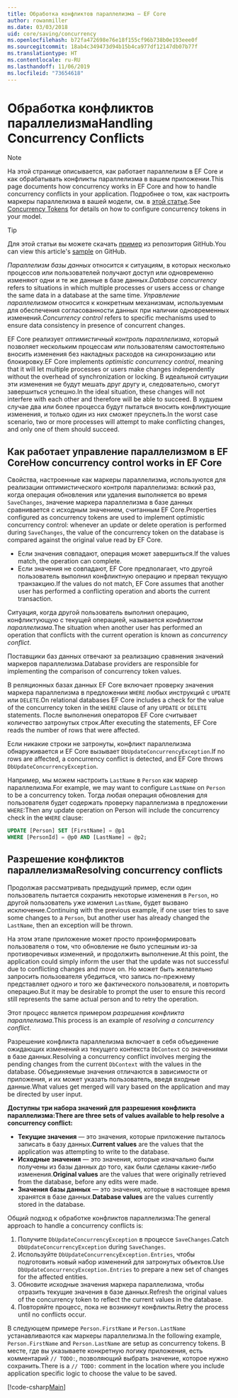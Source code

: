 ```yaml
---
title: Обработка конфликтов параллелизма — EF Core
author: rowanmiller
ms.date: 03/03/2018
uid: core/saving/concurrency
ms.openlocfilehash: b72fa472698e76e18f155cf96b738b0e193eee0f
ms.sourcegitcommit: 18ab4c349473d94b15b4ca977df12147db07b77f
ms.translationtype: HT
ms.contentlocale: ru-RU
ms.lasthandoff: 11/06/2019
ms.locfileid: "73654618"
---
```

# <a name="handling-concurrency-conflicts"></a><span data-ttu-id="00ac1-102">Обработка конфликтов параллелизма</span><span class="sxs-lookup"><span data-stu-id="00ac1-102">Handling Concurrency Conflicts</span></span>

> [!NOTE]
> <span data-ttu-id="00ac1-103">На этой странице описывается, как работает параллелизм в EF Core и как обрабатывать конфликты параллелизма в вашем приложении.</span><span class="sxs-lookup"><span data-stu-id="00ac1-103">This page documents how concurrency works in EF Core and how to handle concurrency conflicts in your application.</span></span> <span data-ttu-id="00ac1-104">Подробнее о том, как настроить маркеры параллелизма в вашей модели, см. в [этой статье](xref:core/modeling/concurrency).</span><span class="sxs-lookup"><span data-stu-id="00ac1-104">See [Concurrency Tokens](xref:core/modeling/concurrency) for details on how to configure concurrency tokens in your model.</span></span>

> [!TIP]
> <span data-ttu-id="00ac1-105">Для этой статьи вы можете скачать [пример](https://github.com/aspnet/EntityFramework.Docs/tree/master/samples/core/Saving/Concurrency/) из репозитория GitHub.</span><span class="sxs-lookup"><span data-stu-id="00ac1-105">You can view this article's [sample](https://github.com/aspnet/EntityFramework.Docs/tree/master/samples/core/Saving/Concurrency/) on GitHub.</span></span>

<span data-ttu-id="00ac1-106">_Параллелизм базы данных_ относится к ситуациям, в которых несколько процессов или пользователей получают доступ или одновременно изменяют одни и те же данные в базе данных.</span><span class="sxs-lookup"><span data-stu-id="00ac1-106">_Database concurrency_ refers to situations in which multiple processes or users access or change the same data in a database at the same time.</span></span> <span data-ttu-id="00ac1-107">_Управление параллелизмом_ относится к конкретным механизмам, используемым для обеспечения согласованности данных при наличии одновременных изменений.</span><span class="sxs-lookup"><span data-stu-id="00ac1-107">_Concurrency control_ refers to specific mechanisms used to ensure data consistency in presence of concurrent changes.</span></span>

<span data-ttu-id="00ac1-108">EF Core реализует _оптимистичный контроль параллелизма_, который позволяет нескольким процессам или пользователям самостоятельно вносить изменения без накладных расходов на синхронизацию или блокировку.</span><span class="sxs-lookup"><span data-stu-id="00ac1-108">EF Core implements _optimistic concurrency control_, meaning that it will let multiple processes or users make changes independently without the overhead of synchronization or locking.</span></span> <span data-ttu-id="00ac1-109">В идеальной ситуации эти изменения не будут мешать друг другу и, следовательно, смогут завершиться успешно.</span><span class="sxs-lookup"><span data-stu-id="00ac1-109">In the ideal situation, these changes will not interfere with each other and therefore will be able to succeed.</span></span> <span data-ttu-id="00ac1-110">В худшем случае два или более процесса будут пытаться вносить конфликтующие изменения, и только один из них сможет преуспеть.</span><span class="sxs-lookup"><span data-stu-id="00ac1-110">In the worst case scenario, two or more processes will attempt to make conflicting changes, and only one of them should succeed.</span></span>

## <a name="how-concurrency-control-works-in-ef-core"></a><span data-ttu-id="00ac1-111">Как работает управление параллелизмом в EF Core</span><span class="sxs-lookup"><span data-stu-id="00ac1-111">How concurrency control works in EF Core</span></span>

<span data-ttu-id="00ac1-112">Свойства, настроенные как маркеры параллелизма, используются для реализации оптимистического контроля параллелизма: всякий раз, когда операция обновления или удаления выполняется во время `SaveChanges`, значение маркера параллелизма в базе данных сравнивается с исходным значением, считанным EF Core.</span><span class="sxs-lookup"><span data-stu-id="00ac1-112">Properties configured as concurrency tokens are used to implement optimistic concurrency control: whenever an update or delete operation is performed during `SaveChanges`, the value of the concurrency token on the database is compared against the original value read by EF Core.</span></span>

- <span data-ttu-id="00ac1-113">Если значения совпадают, операция может завершиться.</span><span class="sxs-lookup"><span data-stu-id="00ac1-113">If the values match, the operation can complete.</span></span>
- <span data-ttu-id="00ac1-114">Если значения не совпадают, EF Core предполагает, что другой пользователь выполнил конфликтную операцию и прервал текущую транзакцию.</span><span class="sxs-lookup"><span data-stu-id="00ac1-114">If the values do not match, EF Core assumes that another user has performed a conflicting operation and aborts the current transaction.</span></span>

<span data-ttu-id="00ac1-115">Ситуация, когда другой пользователь выполнил операцию, конфликтующую с текущей операцией, называется _конфликтом параллелизма_.</span><span class="sxs-lookup"><span data-stu-id="00ac1-115">The situation when another user has performed an operation that conflicts with the current operation is known as _concurrency conflict_.</span></span>

<span data-ttu-id="00ac1-116">Поставщики баз данных отвечают за реализацию сравнения значений маркеров параллелизма.</span><span class="sxs-lookup"><span data-stu-id="00ac1-116">Database providers are responsible for implementing the comparison of concurrency token values.</span></span>

<span data-ttu-id="00ac1-117">В реляционных базах данных EF Core включает проверку значения маркера параллелизма в предложении `WHERE` любых инструкций с `UPDATE` или `DELETE`.</span><span class="sxs-lookup"><span data-stu-id="00ac1-117">On relational databases EF Core includes a check for the value of the concurrency token in the `WHERE` clause of any `UPDATE` or `DELETE` statements.</span></span> <span data-ttu-id="00ac1-118">После выполнения операторов EF Core считывает количество затронутых строк.</span><span class="sxs-lookup"><span data-stu-id="00ac1-118">After executing the statements, EF Core reads the number of rows that were affected.</span></span>

<span data-ttu-id="00ac1-119">Если никакие строки не затронуты, конфликт параллелизма обнаруживается и EF Core вызывает `DbUpdateConcurrencyException`.</span><span class="sxs-lookup"><span data-stu-id="00ac1-119">If no rows are affected, a concurrency conflict is detected, and EF Core throws `DbUpdateConcurrencyException`.</span></span>

<span data-ttu-id="00ac1-120">Например, мы можем настроить `LastName` в `Person` как маркер параллелизма.</span><span class="sxs-lookup"><span data-stu-id="00ac1-120">For example, we may want to configure `LastName` on `Person` to be a concurrency token.</span></span> <span data-ttu-id="00ac1-121">Тогда любая операция обновления для пользователя будет содержать проверку параллелизма в предложении `WHERE`:</span><span class="sxs-lookup"><span data-stu-id="00ac1-121">Then any update operation on Person will include the concurrency check in the `WHERE` clause:</span></span>

``` sql
UPDATE [Person] SET [FirstName] = @p1
WHERE [PersonId] = @p0 AND [LastName] = @p2;
```

## <a name="resolving-concurrency-conflicts"></a><span data-ttu-id="00ac1-122">Разрешение конфликтов параллелизма</span><span class="sxs-lookup"><span data-stu-id="00ac1-122">Resolving concurrency conflicts</span></span>

<span data-ttu-id="00ac1-123">Продолжая рассматривать предыдущий пример, если один пользователь пытается сохранить некоторые изменения в `Person`, но другой пользователь уже изменил `LastName`, будет вызвано исключение.</span><span class="sxs-lookup"><span data-stu-id="00ac1-123">Continuing with the previous example, if one user tries to save some changes to a `Person`, but another user has already changed the `LastName`, then an exception will be thrown.</span></span>

<span data-ttu-id="00ac1-124">На этом этапе приложение может просто проинформировать пользователя о том, что обновление не было успешным из-за противоречивых изменений, и продолжить выполнение.</span><span class="sxs-lookup"><span data-stu-id="00ac1-124">At this point, the application could simply inform the user that the update was not successful due to conflicting changes and move on.</span></span> <span data-ttu-id="00ac1-125">Но может быть желательно запросить пользователя убедиться, что запись по-прежнему представляет одного и того же фактического пользователя, и повторить операцию.</span><span class="sxs-lookup"><span data-stu-id="00ac1-125">But it may be desirable to prompt the user to ensure this record still represents the same actual person and to retry the operation.</span></span>

<span data-ttu-id="00ac1-126">Этот процесс является примером _разрешения конфликта параллелизма_.</span><span class="sxs-lookup"><span data-stu-id="00ac1-126">This process is an example of _resolving a concurrency conflict_.</span></span>

<span data-ttu-id="00ac1-127">Разрешение конфликта параллелизма включает в себя объединение ожидающих изменений из текущего контекста `DbContext` со значениями в базе данных.</span><span class="sxs-lookup"><span data-stu-id="00ac1-127">Resolving a concurrency conflict involves merging the pending changes from the current `DbContext` with the values in the database.</span></span> <span data-ttu-id="00ac1-128">Объединяемые значения отличаются в зависимости от приложения, и их может указать пользователь, введя входные данные.</span><span class="sxs-lookup"><span data-stu-id="00ac1-128">What values get merged will vary based on the application and may be directed by user input.</span></span>

<span data-ttu-id="00ac1-129">**Доступны три набора значений для разрешения конфликта параллелизма:**</span><span class="sxs-lookup"><span data-stu-id="00ac1-129">**There are three sets of values available to help resolve a concurrency conflict:**</span></span>

- <span data-ttu-id="00ac1-130">**Текущие значения** — это значения, которые приложение пыталось записать в базу данных.</span><span class="sxs-lookup"><span data-stu-id="00ac1-130">**Current values** are the values that the application was attempting to write to the database.</span></span>
- <span data-ttu-id="00ac1-131">**Исходные значения** — это значения, которые изначально были получены из базы данных до того, как были сделаны какие-либо изменения.</span><span class="sxs-lookup"><span data-stu-id="00ac1-131">**Original values** are the values that were originally retrieved from the database, before any edits were made.</span></span>
- <span data-ttu-id="00ac1-132">**Значения базы данных** — это значения, которые в настоящее время хранятся в базе данных.</span><span class="sxs-lookup"><span data-stu-id="00ac1-132">**Database values** are the values currently stored in the database.</span></span>

<span data-ttu-id="00ac1-133">Общий подход к обработке конфликтов параллелизма:</span><span class="sxs-lookup"><span data-stu-id="00ac1-133">The general approach to handle a concurrency conflicts is:</span></span>

1. <span data-ttu-id="00ac1-134">Получите `DbUpdateConcurrencyException` в процессе `SaveChanges`.</span><span class="sxs-lookup"><span data-stu-id="00ac1-134">Catch `DbUpdateConcurrencyException` during `SaveChanges`.</span></span>
2. <span data-ttu-id="00ac1-135">Используйте `DbUpdateConcurrencyException.Entries`, чтобы подготовить новый набор изменений для затронутых объектов.</span><span class="sxs-lookup"><span data-stu-id="00ac1-135">Use `DbUpdateConcurrencyException.Entries` to prepare a new set of changes for the affected entities.</span></span>
3. <span data-ttu-id="00ac1-136">Обновите исходные значения маркера параллелизма, чтобы отразить текущие значения в базе данных.</span><span class="sxs-lookup"><span data-stu-id="00ac1-136">Refresh the original values of the concurrency token to reflect the current values in the database.</span></span>
4. <span data-ttu-id="00ac1-137">Повторяйте процесс, пока не возникнут конфликты.</span><span class="sxs-lookup"><span data-stu-id="00ac1-137">Retry the process until no conflicts occur.</span></span>

<span data-ttu-id="00ac1-138">В следующем примере `Person.FirstName` и `Person.LastName` устанавливаются как маркеры параллелизма.</span><span class="sxs-lookup"><span data-stu-id="00ac1-138">In the following example, `Person.FirstName` and `Person.LastName` are setup as concurrency tokens.</span></span> <span data-ttu-id="00ac1-139">В месте, где вы указываете конкретную логику приложения, есть комментарий `// TODO:`, позволяющий выбрать значение, которое нужно сохранить.</span><span class="sxs-lookup"><span data-stu-id="00ac1-139">There is a `// TODO:` comment in the location where you include application specific logic to choose the value to be saved.</span></span>

[!code-csharp[Main](../../../samples/core/Saving/Concurrency/Sample.cs?name=ConcurrencyHandlingCode&highlight=34-35)]
